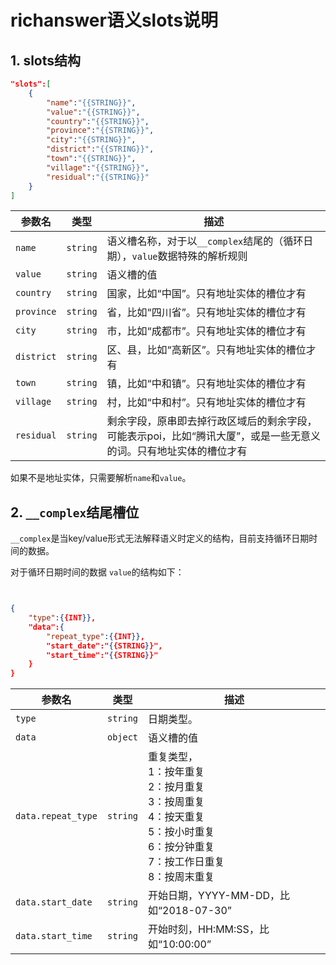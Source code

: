 # richanswer语义slots说明

## 1. slots结构

```json
"slots":[
    {
        "name":"{{STRING}}",
        "value":"{{STRING}}",
        "country":"{{STRING}}",
        "province":"{{STRING}}",
        "city":"{{STRING}}",
        "district":"{{STRING}}",
        "town":"{{STRING}}",
        "village":"{{STRING}}",
        "residual":"{{STRING}}"
    }
]

```



| 参数名                                | 类型       | 描述                                       |
| ---------------------------------- | -------- | ---------------------------------------- |
| `name`      |`string`| 语义槽名称，对于以`__complex`结尾的（循环日期），`value`数据特殊的解析规则 |
| `value`     |`string` | 语义槽的值|
| `country`     |`string` | 国家，比如“中国”。只有地址实体的槽位才有|
| `province`     |`string` | 省，比如“四川省”。只有地址实体的槽位才有|
| `city`     |`string` | 市，比如“成都市”。只有地址实体的槽位才有|
| `district`     |`string` |区、县，比如“高新区”。只有地址实体的槽位才有|
| `town`     |`string` | 镇，比如“中和镇”。只有地址实体的槽位才有|
| `village`     |`string` | 村，比如“中和村”。只有地址实体的槽位才有|
| `residual`     |`string` | 剩余字段，原串即去掉行政区域后的剩余字段，可能表示poi，比如“腾讯大厦”，或是一些无意义的词。只有地址实体的槽位才有|


如果不是地址实体，只需要解析`name`和`value`。

## 2. `__complex`结尾槽位

`__complex`是当key/value形式无法解释语义时定义的结构，目前支持循环日期时间的数据。

对于循环日期时间的数据 `value`的结构如下：

```json


{
    "type":{{INT}},
    "data":{
        "repeat_type":{{INT}},
        "start_date":"{{STRING}}",
        "start_time":"{{STRING}}"
    }
}
```


| 参数名                                | 类型       | 描述                                       |
| ---------------------------------- | -------- | ---------------------------------------- |
| `type`      |`string`| 日期类型。 |固定4|
| `data`     |`object` | 语义槽的值|
| `data.repeat_type`     |`string` | 重复类型，<br>1：按年重复<br> 2：按月重复<br> 3：按周重复<br> 4：按天重复<br> 5：按小时重复<br> 6：按分钟重复<br> 7：按工作日重复<br> 8：按周末重复|
| `data.start_date`     |`string` | 开始日期，YYYY-MM-DD，比如“2018-07-30”|
| `data.start_time`     |`string` | 开始时刻，HH:MM:SS，比如“10:00:00”|





